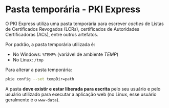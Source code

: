 ﻿# Pasta temporária - PKI Express

O PKI Express utiliza uma pasta temporária para escrever *caches* de Listas de Certificados Revogados (LCRs), certificados de Autoridades Certificadoras (ACs),
entre outros artefatos.

Por padrão, a pasta temporária utilizada é:

* No Windows: `%TEMP%` (variável de ambiente *TEMP*)
* No Linux: `/tmp`

Para alterar a pasta temporária:

```sh
pkie config --set tempDir=path
```

A pasta **deve existir e estar liberada para escrita** pelo seu usuário e pelo usuário utilizado para executar a aplicação web (no Linux,
esse usuário geralmente é o `www-data`). 
